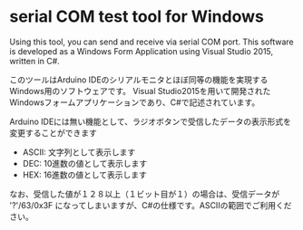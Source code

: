 # serial COM test tool for Windows

Using this tool, you can send and receive via serial COM port.
This software is developed as a Windows Form Application using Visual Studio 2015, written in C#.


このツールはArduino IDEのシリアルモニタとほぼ同等の機能を実現するWindows用のソフトウェアです。
Visual Studio2015を用いて開発されたWindowsフォームアプリケーションであり、C#で記述されています。


Arduino IDEには無い機能として、ラジオボタンで受信したデータの表示形式を変更することができます

+ ASCII: 文字列として表示します
+ DEC: 10進数の値として表示します
+ HEX: 16進数の値として表示します

なお、受信した値が１２８以上（１ビット目が１）の場合は、受信データが '?'/63/0x3F になってしまいますが、C#の仕様です。ASCIIの範囲でご利用ください。


